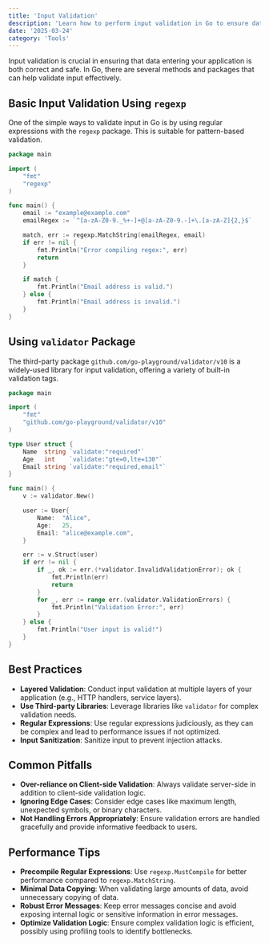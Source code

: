 ```yaml
---
title: 'Input Validation'
description: 'Learn how to perform input validation in Go to ensure data integrity and security.'
date: '2025-03-24'
category: 'Tools'
---
```


Input validation is crucial in ensuring that data entering your application is both correct and safe. In Go, there are several methods and packages that can help validate input effectively.

## Basic Input Validation Using `regexp`

One of the simple ways to validate input in Go is by using regular expressions with the `regexp` package. This is suitable for pattern-based validation.

```go
package main

import (
	"fmt"
	"regexp"
)

func main() {
	email := "example@example.com"
	emailRegex := `^[a-zA-Z0-9._%+-]+@[a-zA-Z0-9.-]+\.[a-zA-Z]{2,}$`

	match, err := regexp.MatchString(emailRegex, email)
	if err != nil {
		fmt.Println("Error compiling regex:", err)
		return
	}

	if match {
		fmt.Println("Email address is valid.")
	} else {
		fmt.Println("Email address is invalid.")
	}
}
```

## Using `validator` Package

The third-party package `github.com/go-playground/validator/v10` is a widely-used library for input validation, offering a variety of built-in validation tags.

```go
package main

import (
	"fmt"
	"github.com/go-playground/validator/v10"
)

type User struct {
	Name  string `validate:"required"`
	Age   int    `validate:"gte=0,lte=130"`
	Email string `validate:"required,email"`
}

func main() {
	v := validator.New()

	user := User{
		Name:  "Alice",
		Age:   25,
		Email: "alice@example.com",
	}

	err := v.Struct(user)
	if err != nil {
		if _, ok := err.(*validator.InvalidValidationError); ok {
			fmt.Println(err)
			return
		}
		for _, err := range err.(validator.ValidationErrors) {
			fmt.Println("Validation Error:", err)
		}
	} else {
		fmt.Println("User input is valid!")
	}
}
```

## Best Practices

- **Layered Validation**: Conduct input validation at multiple layers of your application (e.g., HTTP handlers, service layers).
- **Use Third-party Libraries**: Leverage libraries like `validator` for complex validation needs.
- **Regular Expressions**: Use regular expressions judiciously, as they can be complex and lead to performance issues if not optimized.
- **Input Sanitization**: Sanitize input to prevent injection attacks.

## Common Pitfalls

- **Over-reliance on Client-side Validation**: Always validate server-side in addition to client-side validation logic.
- **Ignoring Edge Cases**: Consider edge cases like maximum length, unexpected symbols, or binary characters.
- **Not Handling Errors Appropriately**: Ensure validation errors are handled gracefully and provide informative feedback to users.

## Performance Tips

- **Precompile Regular Expressions**: Use `regexp.MustCompile` for better performance compared to `regexp.MatchString`.
- **Minimal Data Copying**: When validating large amounts of data, avoid unnecessary copying of data.
- **Robust Error Messages**: Keep error messages concise and avoid exposing internal logic or sensitive information in error messages.
- **Optimize Validation Logic**: Ensure complex validation logic is efficient, possibly using profiling tools to identify bottlenecks.
